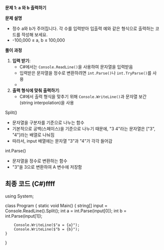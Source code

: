 **문제 1: a 와 b 출력하기**

**문제 설명**

- 정수 a와 b가 주어집니다. 각 수를 입력받아 입출력 예와 같은 형식으로 출력하는 코드를 작성해 보세요.
- -100,000 ≤ a, b ≤ 100,000

**풀이 과정**

1. **입력 받기**:
    - C#에서는 `Console.ReadLine()`을 사용하여 문자열을 입력받음
    - 입력받은 문자열을 정수로 변환하려면 `int.Parse()`나 `int.TryParse()`를 사용
    - 
2. **출력 형식에 맞춰 출력하기**:
    - C#에서 출력 형식을 맞추기 위해 `Console.WriteLine()`과 문자열 보간(string interpolation)을 사용

Split()
- 문자열을 구분자를 기준으로 나누는 함수
- 기본적으로 공백(스페이스)을 기준으로 나누기 때문에, "3 4"라는 문자열은 ["3", "4"]라는 배열로 나눠짐
- 따라서, input 배열에는 문자열 "3"과 "4"가 각각 들어감

int.Parse()
- 문자열을 정수로 변환하는 함수
- "3"을 3으로 변환하여 A 변수에 저장함

## 최종 코드 (C#)ffff
using System;

class Program
{
    static void Main()
    {
        string[] input = Console.ReadLine().Split();
        int a = int.Parse(input[0]);
        int b = int.Parse(input[1]);

        Console.WriteLine($"a = {a}");
        Console.WriteLine($"b = {b}");
    }
}

